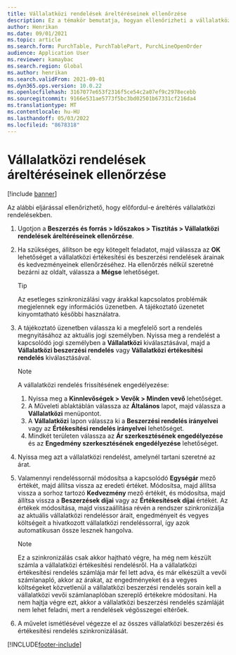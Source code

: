 ```yaml
---
title: Vállalatközi rendelések áreltéréseinek ellenőrzése
description: Ez a témakör bemutatja, hogyan ellenőrizheti a vállalatközi rendelések áreltéréseit
author: Henrikan
ms.date: 09/01/2021
ms.topic: article
ms.search.form: PurchTable, PurchTablePart, PurchLineOpenOrder
audience: Application User
ms.reviewer: kamaybac
ms.search.region: Global
ms.author: henrikan
ms.search.validFrom: 2021-09-01
ms.dyn365.ops.version: 10.0.22
ms.openlocfilehash: 3167077e653f2316f5ce54c2a07ef9c2978ecebb
ms.sourcegitcommit: 9166e531ae5773f5bc3bd02501b67331cf216da4
ms.translationtype: MT
ms.contentlocale: hu-HU
ms.lasthandoff: 05/03/2022
ms.locfileid: "8678318"
---
```

# <a name="check-intercompany-order-price-discrepancies"></a>Vállalatközi rendelések áreltéréseinek ellenőrzése

[!include [banner](../../includes/banner.md)]

Az alábbi eljárással ellenőrizhető, hogy előfordul-e áreltérés vállalatközi rendelésekben.

1. Ugotjon a **Beszerzés és forrás \> Időszakos \> Tisztítás \> Vállalatközi rendelések áreltéréseinek ellenőrzése**.
1. Ha szükséges, állítson be egy kötegelt feladatot, majd válassza az **OK** lehetőséget a vállalatközi értékesítési és beszerzési rendelések árainak és kedvezményeinek ellenőrzéséhez. Ha ellenőrzés nélkül szeretné bezárni az oldalt, válassza a **Mégse** lehetőséget.

    > [!TIP]
    > Az esetleges szinkronizálási vagy árakkal kapcsolatos problémák megjelennek egy információs üzenetben. A tájékoztató üzenetet kinyomtatható későbbi használatra.

1. A tájékoztató üzenetben válassza ki a megfelelő sort a rendelés megnyitásához az aktuális jogi személyben. Nyissa meg a rendelést a kapcsolódó jogi személyben a **Vállalatközi** kiválasztásával, majd a **Vállalatközi beszerzési rendelés** vagy **Vállalatközi értékesítési rendelés** kiválasztásával.

    > [!NOTE]
    > A vállalatközi rendelés frissítésének engedélyezése:
    >
    > 1. Nyissa meg a **Kinnlevőségek \> Vevők \> Minden vevő** lehetőséget.
    > 1. A Műveleti ablaktáblán válassza az **Általános** lapot, majd válassza a **Vállalatközi** menüpontot.
    > 1. A **Vállalatközi** lapon válassza ki a **Beszerzési rendelés irányelvei** vagy az **Értékesítési rendelés irányelvei** lehetőséget.
    > 1. Mindkét területen válassza az **Ár szerkesztésének engedélyezése** és az **Engedmény szerkesztésének engedélyezése** lehetőséget.

1. Nyissa meg azt a vállalatközi rendelést, amelynél tartani szeretné az árat.
1. Valamennyi rendeléssornál módosítsa a kapcsolódó **Egységár** mező értékét, majd állítsa vissza az eredeti értéket. Módosítsa, majd állítsa vissza a sorhoz tartozó **Kedvezmény** mező értékét, és módosítsa, majd állítsa vissza a **Beszerzések díjai** vagy az **Értékesítések díjai** értékét. Az értékek módosítása, majd visszaállítása révén a rendszer szinkronizálja az aktuális vállalatközi rendeléssor árait, engedményeit és vegyes költségeit a hivatkozott vállalatközi rendeléssorral, így azok automatikusan össze lesznek hangolva.

    > [!NOTE]
    > Ez a szinkronizálás csak akkor hajtható végre, ha még nem készült számla a vállalatközi értékesítési rendelésről. Ha a vállalatközi értékesítési rendelés számlája már fel lett adva, és már elkészült a vevői számlanapló, akkor az árakat, az engedményeket és a vegyes költségeket közvetlenül a vállalatközi beszerzési rendelés sorain kell a vállalatközi vevői számlanaplóban szereplő értékekre módosítani. Ha nem hajtja végre ezt, akkor a vállalatközi beszerzési rendelés számláját nem lehet feladni, mert a rendelések végösszegei eltérőek.

1. A művelet ismétlésével végezze el az összes vállalatközi beszerzési és értékesítési rendelés szinkronizálását.

[!INCLUDE[footer-include](../../includes/footer-banner.md)]
